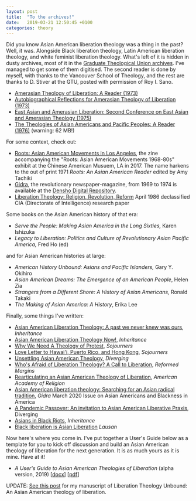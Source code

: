 ```yaml
---
layout: post
title:  "To the archives!"
date:   2019-03-21 12:50:45 +0100
categories: theory
---
```


Did you know Asian American liberation theology was a thing in the past? Well, it was. Alongside Black liberation theology, Latin American liberation theology, and white feminist liberation theology. What's left of it is hidden in dusty archives, most of it in the [Graduate Theological Union archives](https://oac.cdlib.org/findaid/ark:/13030/kt75804087/entire_text/). I've managed to get some of them digitised. The second reader is done by myself, with thanks to the Vancouver School of Theology, and the rest are thanks to D. Stiver at the GTU, posted with permission of Roy I. Sano. 

- [Amerasian Theology of Liberation: A Reader (1973)](/files/SanoReader1973.pdf) 
- [Autobiographical Reflections for Amerasian Theology of Liberation (1973)](/files/SanoAutobiographical1973.pdf)
- [East Asian and Amerasian Liberation: Second Conference on East Asian and Amerasian Theology (1975)](/files/SanoProceedings1975.pdf)
- [The Theologies of Asian Americans and Pacific Peoples: A Reader (1976)](/files/SanoReader1976.pdf) (warning: 62 MB!)

For some context, check out:

- [Roots: Asian American Movements in Los Angeles](http://camla.org/wp-content/uploads/2017/05/CAM-Roots-Zine-2017.pdf), the zine accompanying the "Roots: Asian American Movements 1968-80s" exhibit at the Chinese American Musuem, LA in 2017. The name harkens to the out of print 1971 *Roots: An Asian American Reader* edited by Amy Tachiki
- [Gidra](https://en.wikipedia.org/wiki/Gidra_(newspaper)), the revolutionary newspaper-magazine, from 1969 to 1974 is available at the [Densho Digital Repository](http://ddr.densho.org/ddr/densho/297/).
- [Liberation Theology: Religion, Revolution, Reform](https://www.cia.gov/library/readingroom/docs/CIA-RDP97R00694R000600050001-9.pdf) April 1986 declassified CIA (Directorate of Intelligence) research paper 

Some books on the Asian American history of that era:

- *Serve the People: Making Asian America in the Long Sixties,* Karen Ishizuka
- *Legacy to Liberation: Politics and Culture of Revolutionary Asian Pacific America,* Fred Ho (ed)

and for Asian American histories at large:

- *American History Unbound: Asians and Pacific Islanders,* Gary Y. Okihiro
-  *Asian American Dreams: The Emergence of an American People*, Helen Zia 
- *Strangers from a Different Shore: A History of Asian Americans,* Ronald Takaki
-  *The Making of Asian America: A History*, Erika Lee

Finally, some things I've written:

- [Asian American Liberation Theology: A past we never knew was ours](https://www.inheritancemag.com/article/asian-american-liberation-theology), *Inheritance* 
- [Asian American Liberation Theology Now!](https://www.inheritancemag.com/article/asian-american-liberation-theology-now), *Inheritance*
- [Why We Need A Theology of Protest](https://sojo.net/articles/why-we-need-theology-protest), *Sojourners*
- [Love Letter to Hawai'i, Puerto Rico, and Hong Kong](https://sojo.net/articles/poem-love-letter-hawaii-puerto-rico-and-hong-kong), *Sojourners*
- [Unsettling Asian American Theology](https://www.divergingmag.com/unsettling-asian-american-theology/), *Diverging*
- [Who's Afraid of Liberation Theology? A Call to Liberation](http://reformedmargins.com/whos-afraid-of-liberation-theology-a-call-to-liberation/), *Reformed Margins*
- [Rearticulating an Asian American Theology of Liberation](/files/WongAAR_final.pdf), *American Academy of Religion*
- [Asian American liberation theology: Searching for an Asian radical tradition](/files/GidraWong.pdf), *Gidra* March 2020 Issue on Asian Americans and Blackness in America
- [A Pandemic Passover: An invitation to Asian American Liberative Praxis](https://www.divergingmag.com/lent-week-6/), Diverging
- [Asians in Black Riots](https://www.inheritancemag.com/stories/asians-in-black-riots), *Inheritance*
- [Black liberation is Asian Liberation](https://lausan.hk/2020/black-liberation-is-asian-liberation/) *Lausan*

Now here's where you come in. I've put together a User's Guide below as a template for you to kick off discussion and build an Asian American theology of liberation for the next generation. It is as much yours as it is mine. Have at it! 

- *A User's Guide to Asian American Theologies of Liberation* (alpha version, 2019) [[docx](/files/UsersGuide.docx)] [[pdf](/files/UsersGuide.pdf)]

UPDATE: [See this post](https://tiwong.github.io/theory/2022/01/29/manuscript-liberation-theology-unbound.html) for my manuscript of Liberation Theology Unbound: An Asian American theology of liberation.

